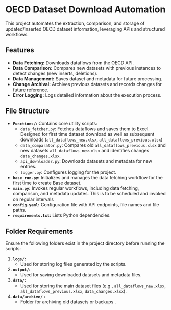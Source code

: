 # OECD Dataset Download Automation

This project automates the extraction, comparison, and storage of updated/inserted OECD dataset information, leveraging APIs and structured workflows. 

## Features
- **Data Fetching:** Downloads dataflows from the OECD API.
- **Data Comparison:** Compares new datasets with previous instances to detect changes (new inserts, deletions).
- **Data Management:** Saves dataset and metadata for future processing.
- **Change Archival:** Archives previous datasets and records changes for future reference.
- **Error Logging:** Logs detailed information about the execution process.

## File Structure
- **`Functions/`:** Contains core utility scripts:
  - `data_fetcher.py`: Fetches dataflows and saves them to Excel. Designed for first time dataset download as well as subsequent downloads (`all_dataflows_new.xlsx`, `all_dataflows_previous.xlsx`)
  - `data_comparator.py`: Compares old `all_dataflows_previous.xlsx` and new datasets `all_dataflows_new.xlsx` and identifies changes `data_changes.xlsx`.
  - `api_downloader.py`: Downloads datasets and metadata for new entries.
  - `logger.py`: Configures logging for the project.
- **`base_run.py`:** Initializes and manages the data fetching workflow for the first time to create Base dataset.
- **`main.py`:** Invokes regular workflows, including data fetching, comparison, and metadata updates. This is to be scheduled and invoked on regular intervals
- **`config.yaml`:** Configuration file with API endpoints, file names and file paths.
- **`requirements.txt`:** Lists Python dependencies.

## Folder Requirements
Ensure the following folders exist in the project directory before running the scripts:
1. **`logs/`:**  
   - Used for storing log files generated by the scripts.
2. **`output/`:**  
   - Used for saving downloaded datasets and metadata files.
3. **`data/`:**  
   - Used for storing the main dataset files (e.g., `all_dataflows_new.xlsx`, `all_dataflows_previous.xlsx`, `data_changes.xlsx`).
4. **`data/archive/` :**  
   - Folder for archiving old datasets or backups .
